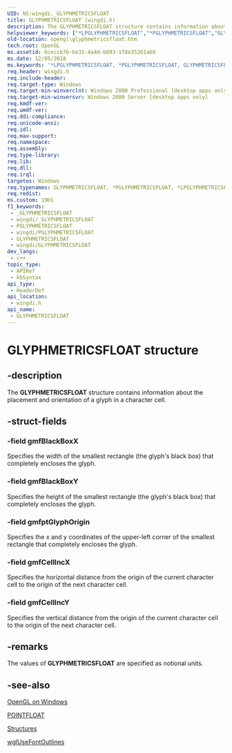 ```yaml
---
UID: NS:wingdi._GLYPHMETRICSFLOAT
title: GLYPHMETRICSFLOAT (wingdi.h)
description: The GLYPHMETRICSFLOAT structure contains information about the placement and orientation of a glyph in a character cell.
helpviewer_keywords: ["*LPGLYPHMETRICSFLOAT","*PGLYPHMETRICSFLOAT","GLYPHMETRICSFLOAT","GLYPHMETRICSFLOAT structure [OpenGL]","PGLYPHMETRICSFLOAT","PGLYPHMETRICSFLOAT structure pointer [OpenGL]","_ogl_GLYPHMETRICSFLOAT","opengl.glyphmetricsfloat","wingdi/GLYPHMETRICSFLOAT","wingdi/PGLYPHMETRICSFLOAT"]
old-location: opengl\glyphmetricsfloat.htm
tech.root: OpenGL
ms.assetid: 6ceccb76-be31-4a4d-b093-1f8e35261a60
ms.date: 12/05/2018
ms.keywords: '*LPGLYPHMETRICSFLOAT, *PGLYPHMETRICSFLOAT, GLYPHMETRICSFLOAT, GLYPHMETRICSFLOAT structure [OpenGL], PGLYPHMETRICSFLOAT, PGLYPHMETRICSFLOAT structure pointer [OpenGL], _ogl_GLYPHMETRICSFLOAT, opengl.glyphmetricsfloat, wingdi/GLYPHMETRICSFLOAT, wingdi/PGLYPHMETRICSFLOAT'
req.header: wingdi.h
req.include-header: 
req.target-type: Windows
req.target-min-winverclnt: Windows 2000 Professional [desktop apps only]
req.target-min-winversvr: Windows 2000 Server [desktop apps only]
req.kmdf-ver: 
req.umdf-ver: 
req.ddi-compliance: 
req.unicode-ansi: 
req.idl: 
req.max-support: 
req.namespace: 
req.assembly: 
req.type-library: 
req.lib: 
req.dll: 
req.irql: 
targetos: Windows
req.typenames: GLYPHMETRICSFLOAT, *PGLYPHMETRICSFLOAT, *LPGLYPHMETRICSFLOAT
req.redist: 
ms.custom: 19H1
f1_keywords:
 - _GLYPHMETRICSFLOAT
 - wingdi/_GLYPHMETRICSFLOAT
 - PGLYPHMETRICSFLOAT
 - wingdi/PGLYPHMETRICSFLOAT
 - GLYPHMETRICSFLOAT
 - wingdi/GLYPHMETRICSFLOAT
dev_langs:
 - c++
topic_type:
 - APIRef
 - kbSyntax
api_type:
 - HeaderDef
api_location:
 - wingdi.h
api_name:
 - GLYPHMETRICSFLOAT
---
```


# GLYPHMETRICSFLOAT structure


## -description

The <b>GLYPHMETRICSFLOAT</b> structure contains information about the placement and orientation of a glyph in a character cell.

## -struct-fields

### -field gmfBlackBoxX

Specifies the width of the smallest rectangle (the glyph's black box) that completely encloses the glyph.

### -field gmfBlackBoxY

Specifies the height of the smallest rectangle (the glyph's black box) that completely encloses the glyph.

### -field gmfptGlyphOrigin

Specifies the x and y coordinates of the upper-left corner of the smallest rectangle that completely encloses the glyph.

### -field gmfCellIncX

Specifies the horizontal distance from the origin of the current character cell to the origin of the next character cell.

### -field gmfCellIncY

Specifies the vertical distance from the origin of the current character cell to the origin of the next character cell.

## -remarks

The values of <b>GLYPHMETRICSFLOAT</b> are specified as notional units.

## -see-also

<a href="https://docs.microsoft.com/windows/desktop/OpenGL/opengl-on-windows-nt--windows-2000--and-windows-95-98">OpenGL on Windows</a>



<a href="https://docs.microsoft.com/windows/desktop/api/wingdi/ns-wingdi-pointfloat">POINTFLOAT</a>



<a href="https://docs.microsoft.com/windows/desktop/OpenGL/structures">Structures</a>



<a href="https://docs.microsoft.com/windows/desktop/api/wingdi/nf-wingdi-wglusefontoutlinesa">wglUseFontOutlines</a>

